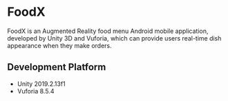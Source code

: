 # FoodX

FoodX is an Augmented Reality food menu Android mobile application, developed by Unity 3D and Vuforia, which can provide users real-time dish appearance when they make orders.


## Development Platform
* Unity 2019.2.13f1  
* Vuforia 8.5.4
